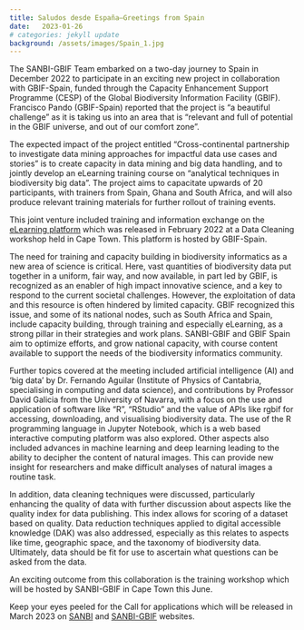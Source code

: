 ```yaml
---
title: Saludos desde España–Greetings from Spain
date:   2023-01-26
# categories: jekyll update
background: /assets/images/Spain_1.jpg
---
```


The SANBI-GBIF Team embarked on a two-day journey to Spain in December 2022 to participate in an exciting new project in collaboration with GBIF-Spain, 
funded through the Capacity Enhancement Support Programme (CESP) of the Global Biodiversity Information Facility (GBIF). Francisco Pando (GBIF-Spain) reported 
that the project is “a beautiful challenge” as it is taking us into an area that is “relevant and full of potential in the GBIF universe, and out of our comfort zone”.

The expected impact of the project entitled “Cross-continental partnership to investigate data mining approaches for impactful data use cases and stories” is
to create capacity in data mining and big data handling, and to jointly develop an eLearning training course on “analytical techniques in biodiversity big data”. 
The project aims to capacitate upwards of 20 participants, with trainers from Spain, Ghana and South Africa, and will also produce relevant training materials for further rollout of training events.

This joint venture included training and information exchange on the [eLearning platform](https://elearning.gbif.es/) which was released in February 2022 at a
Data Cleaning workshop held in Cape Town. This platform is hosted by GBIF-Spain. 

The need for training and capacity building in biodiversity informatics as a new area of science is critical.
Here, vast quantities of biodiversity data put together in a uniform, fair way, and now available, in part led by GBIF, is recognized
as an enabler of high impact innovative science, and a key to respond to the current societal challenges. However, the exploitation of data 
and this resource is often hindered by limited capacity. GBIF recognized this issue, and some of its national nodes, such as South Africa and Spain,
include capacity building, through training and especially eLearning, as a strong pillar in their strategies and work plans.
SANBI-GBIF and GBIF Spain aim to optimize efforts, and grow national capacity, with course content available to support the needs of the
biodiversity informatics community. 

Further topics covered at the meeting included artificial intelligence (AI) and ‘big data’ by Dr. Fernando Aguilar (Institute of Physics of Cantabria,
specialising in computing and data science), and contributions by Professor David Galicia from the University of Navarra, with a focus on the use and application of software like “R”, “RStudio” and the value of APIs like rgbif for accessing, downloading, and visualising biodiversity data. The use of the R programming language in Jupyter Notebook, which is a web based interactive computing platform was also explored. Other aspects also included advances in machine learning and deep learning leading to the ability to decipher the content of natural images. This can provide new insight for researchers and make difficult analyses of natural images a routine task. 

In addition, data cleaning techniques were discussed, particularly enhancing the quality of data with further discussion about aspects like the quality
index for data publishing. This index allows for scoring of a dataset based on quality. Data reduction techniques applied to digital accessible knowledge 
(DAK) was also addressed, especially as this relates to aspects like time, geographic space, and the taxonomy of biodiversity data. Ultimately,
data should be fit for use to ascertain what questions can be asked from the data.  

An exciting outcome from this collaboration is the training workshop which will be hosted by SANBI-GBIF in Cape Town this June.

Keep your eyes peeled for the Call for applications which will be released in March 2023 on [SANBI](https://www.sanbi.org/)
and [SANBI-GBIF](https://www.sanbi-gbif.org/) websites.
